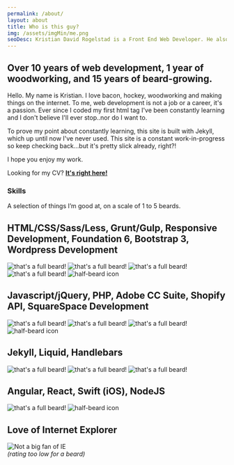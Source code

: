 ```yaml
---
permalink: /about/
layout: about
title: Who is this guy?
img: /assets/imgMin/me.png
seoDesc: Kristian David Rogelstad is a Front End Web Developer. He also has a pretty sweet beard most of the time.
---
```

## Over 10 years of web development, 1 year of woodworking, and 15 years of beard-growing.

Hello. My name is Kristian. I love bacon, hockey, woodworking and making things on the internet. To me, web development is not a job or a career, it's a passion. Ever since I coded my first html tag I've been constantly learning and I don't believe I'll ever stop..nor do I want to.

To prove my point about constantly learning, this site is built with Jekyll, which up until now I've never used. This site is a constant work-in-progress so keep checking back...but it's pretty slick already, right?!

I hope you enjoy my work.

Looking for my CV? <a href="/assets/pdf/KristianRogelstad_cv.pdf" target="_blank" class="linkU"><strong>It's right here!</strong></a>

### Skills
A selection of things I’m good at, on a scale of 1 to 5 beards.

## HTML/CSS/Sass/Less, Grunt/Gulp, Responsive Development, Foundation 6, Bootstrap 3, Wordpress Development
<div class="ratings">
  <img src="/assets/imgMin/logoGrey.png" alt="that's a full beard!" />
  <img src="/assets/imgMin/logoGrey.png" alt="that's a full beard!" />
  <img src="/assets/imgMin/logoGrey.png" alt="that's a full beard!" />
  <img src="/assets/imgMin/logoGrey.png" alt="that's a full beard!" />
  <img src="/assets/imgMin/logoGreyHalf.png" alt="half-beard icon" />
</div>

## Javascript/jQuery, PHP, Adobe CC Suite, Shopify API, SquareSpace Development
<div class="ratings">
  <img src="/assets/imgMin/logoGrey.png" alt="that's a full beard!" />
  <img src="/assets/imgMin/logoGrey.png" alt="that's a full beard!" />
  <img src="/assets/imgMin/logoGrey.png" alt="that's a full beard!" />
  <img src="/assets/imgMin/logoGreyHalf.png" alt="half-beard icon" />
</div>

## Jekyll, Liquid, Handlebars
<div class="ratings">
  <img src="/assets/imgMin/logoGrey.png" alt="that's a full beard!" />
  <img src="/assets/imgMin/logoGrey.png" alt="that's a full beard!" />
  <img src="/assets/imgMin/logoGrey.png" alt="that's a full beard!" />
</div>

## Angular, React, Swift (iOS), NodeJS
<div class="ratings">
  <img src="/assets/imgMin/logoGrey.png" alt="that's a full beard!" />
  <img src="/assets/imgMin/logoGreyHalf.png" alt="half-beard icon" />
</div>

## Love of Internet Explorer
<div class="ratings">
  <img src="/assets/imgMin/logoIE.png" alt="Not a big fan of IE" />
  <br><em>(rating too low for a beard)</em>
</div>
